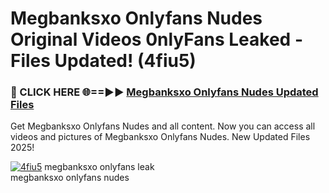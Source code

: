 # Megbanksxo Onlyfans Nudes Original Videos 0nlyFans Leaked - Files Updated! (4fiu5)

<h3>🔴 CLICK HERE 🌐==►► <a href="https://tinyurl.com/3hn5wdd3" rel="nofollow">Megbanksxo Onlyfans Nudes Updated Files</a></h3>

Get Megbanksxo Onlyfans Nudes and all content. Now you can access all videos and pictures of Megbanksxo Onlyfans Nudes. New Updated Files 2025!

[![4fiu5](https://i.imgur.com/4HnBqBT.gif)](https://tinyurl.com/3hn5wdd3)
megbanksxo onlyfans leak<br>
megbanksxo onlyfans nudes
